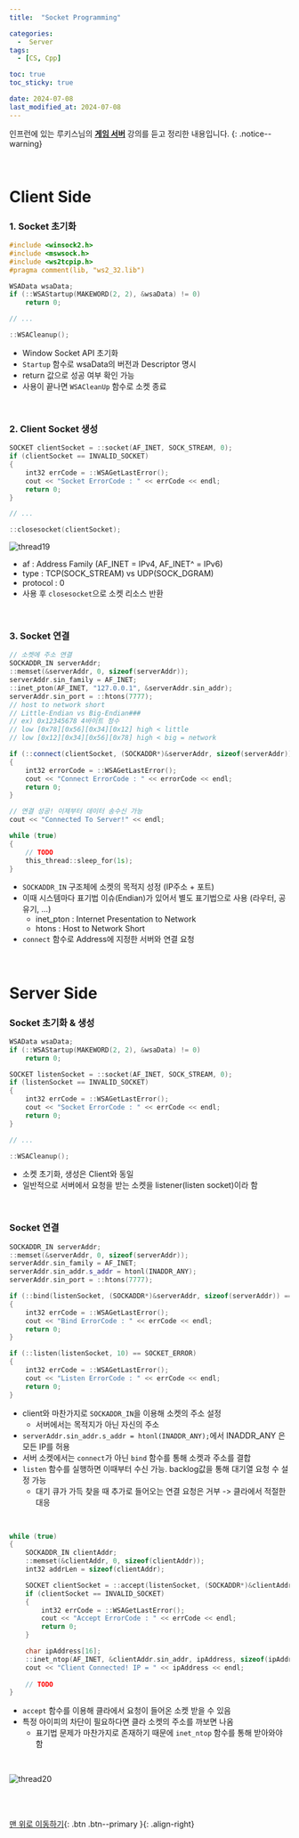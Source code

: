 ```yaml
---
title:  "Socket Programming"

categories:
  -  Server
tags:
  - [CS, Cpp]

toc: true
toc_sticky: true

date: 2024-07-08
last_modified_at: 2024-07-08
---
```


인프런에 있는 루키스님의 **[게임 서버](https://www.inflearn.com/course/%EC%96%B8%EB%A6%AC%EC%96%BC-3d-mmorpg-4/dashboard)** 강의를 듣고 정리한 내용입니다.
{: .notice--warning}

<br>

# Client Side

### 1. Socket 초기화

``` c++
#include <winsock2.h>
#include <mswsock.h>
#include <ws2tcpip.h>
#pragma comment(lib, "ws2_32.lib")

WSAData wsaData;
if (::WSAStartup(MAKEWORD(2, 2), &wsaData) != 0)
    return 0;

// ...

::WSACleanup();
```

- Window Socket API 초기화
- `Startup` 함수로 wsaData의 버전과 Descriptor 명시
- return 값으로 성공 여부 확인 가능
- 사용이 끝나면 `WSACleanUp` 함수로 소켓 종료

<br>

### 2. Client Socket 생성

``` c++
SOCKET clientSocket = ::socket(AF_INET, SOCK_STREAM, 0);
if (clientSocket == INVALID_SOCKET)
{
    int32 errCode = ::WSAGetLastError();
    cout << "Socket ErrorCode : " << errCode << endl;
    return 0;
}

// ...

::closesocket(clientSocket);
```

![thread19](https://github.com/inhopp/ML_code/assets/96368476/a79a5388-9f57-4468-86bf-4bdbcfecf1f5)

- af : Address Family (AF_INET = IPv4, AF_INET^ = IPv6)
- type : TCP(SOCK_STREAM) vs UDP(SOCK_DGRAM)
- protocol : 0
- 사용 후 `closesocket`으로 소켓 리소스 반환

<br>

### 3. Socket 연결

``` c++
// 소켓에 주소 연결
SOCKADDR_IN serverAddr;
::memset(&serverAddr, 0, sizeof(serverAddr));
serverAddr.sin_family = AF_INET;
::inet_pton(AF_INET, "127.0.0.1", &serverAddr.sin_addr);
serverAddr.sin_port = ::htons(7777);
// host to network short
// Little-Endian vs Big-Endian###
// ex) 0x12345678 4바이트 정수
// low [0x78][0x56][0x34][0x12] high < little
// low [0x12][0x34][0x56][0x78] high < big = network

if (::connect(clientSocket, (SOCKADDR*)&serverAddr, sizeof(serverAddr)) == SOCKET_ERROR)
{
    int32 errorCode = ::WSAGetLastError();
    cout << "Connect ErrorCode : " << errorCode << endl;
    return 0;
}

// 연결 성공! 이제부터 데이터 송수신 가능
cout << "Connected To Server!" << endl;

while (true)
{
    // TODO
    this_thread::sleep_for(1s);
}
```

- `SOCKADDR_IN` 구조체에 소켓의 목적지 성정 (IP주소 + 포트)
- 이때 시스템마다 표기법 이슈(Endian)가 있어서 별도 표기법으로 사용 (라우터, 공유기, ...)
    - inet_pton : Internet Presentation to Network
    - htons : Host to Network Short
- `connect` 함수로 Address에 지정한 서버와 연결 요청


<br>


# Server Side

### Socket 초기화 & 생성

``` c++
WSAData wsaData;
if (::WSAStartup(MAKEWORD(2, 2), &wsaData) != 0)
    return 0;

SOCKET listenSocket = ::socket(AF_INET, SOCK_STREAM, 0);
if (listenSocket == INVALID_SOCKET)
{
    int32 errCode = ::WSAGetLastError();
    cout << "Socket ErrorCode : " << errCode << endl;
    return 0;
}

// ...

::WSACleanup();
```

- 소켓 초기화, 생성은 Client와 동일
- 일반적으로 서버에서 요청을 받는 소켓을 listener(listen socket)이라 함

<br>

### Socket 연결

``` c++
SOCKADDR_IN serverAddr;
::memset(&serverAddr, 0, sizeof(serverAddr));
serverAddr.sin_family = AF_INET;
serverAddr.sin_addr.s_addr = htonl(INADDR_ANY);
serverAddr.sin_port = ::htons(7777);

if (::bind(listenSocket, (SOCKADDR*)&serverAddr, sizeof(serverAddr)) == SOCKET_ERROR)
{
    int32 errCode = ::WSAGetLastError();
    cout << "Bind ErrorCode : " << errCode << endl;
    return 0;
}

if (::listen(listenSocket, 10) == SOCKET_ERROR)
{
    int32 errCode = ::WSAGetLastError();
    cout << "Listen ErrorCode : " << errCode << endl;
    return 0;
}
```

- client와 마찬가지로 `SOCKADDR_IN`을 이용해 소켓의 주소 설정
    - 서버에서는 목적지가 아닌 자신의 주소
- `serverAddr.sin_addr.s_addr = htonl(INADDR_ANY);`에서 INADDR_ANY 은 모든 IP를 허용
- 서버 소켓에서는 `connect`가 아닌 `bind` 함수를 통해 소켓과 주소를 결합
- `listen` 함수를 실행하면 이때부터 수신 가능. backlog값을 통해 대기열 요청 수 설정 가능
    - 대기 큐가 가득 찾을 때 추가로 들어오는 연결 요청은 거부 -> 클라에서 적절한 대응

<br>

``` c++
while (true)
{
    SOCKADDR_IN clientAddr;
    ::memset(&clientAddr, 0, sizeof(clientAddr));
    int32 addrLen = sizeof(clientAddr);

    SOCKET clientSocket = ::accept(listenSocket, (SOCKADDR*)&clientAddr, &addrLen);
    if (clientSocket == INVALID_SOCKET)
    {
        int32 errCode = ::WSAGetLastError();
        cout << "Accept ErrorCode : " << errCode << endl;
        return 0;
    }

    char ipAddress[16];
    ::inet_ntop(AF_INET, &clientAddr.sin_addr, ipAddress, sizeof(ipAddress));
    cout << "Client Connected! IP = " << ipAddress << endl;
    
    // TODO
}
```

- `accept` 함수를 이용해 클라에서 요청이 들어온 소켓 받을 수 있음
- 특정 아이피의 차단이 필요하다면 클라 소켓의 주소를 까보면 나옴
    - 표기법 문제가 마찬가지로 존재하기 때문에 `inet_ntop` 함수를 통해 받아와야 함

<br>

![thread20](https://github.com/inhopp/ML_code/assets/96368476/1f0df905-c500-4d35-b84c-b898eab3d033)


<br>
<br>


[맨 위로 이동하기](#){: .btn .btn--primary }{: .align-right}